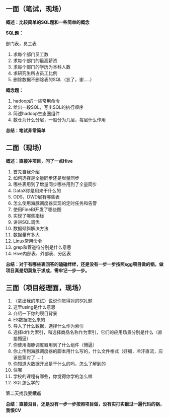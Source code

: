 ## 一面（笔试，现场）

**概述：比较简单的SQL题和一些简单的概念**

**SQL题：**

部门表，员工表

1. 求每个部门员工数
2. 求每个部门的最高薪资
3. 求每个部门的学历为本科人数
4. 求研究生所占员工比例
5. 删除数据不删除表的SQL（忘了，谢.....）

**概念题：**

1. hadoop的一些常用命令
2. 给出一段SQL，写出SQL的执行顺序
3. 简述hadoop生态圈组件
4. 数仓为什么分层，一般分为几层，每层什么作用

**总结：笔试非常简单**

## 二面（现场）

**概述：直接冲项目，问了一点Hive**

1. 首先自我介绍
2. 如何选择是全量同步还是增量同步
3. 哪些表用到了增量同步哪些用到了全量同步
4. DataX你是用来干什么的
5. ODS，DWD层有哪些表
6. 怎么使用海豚调度器实现的定时任务和告警
7. 使用FineBI开发了哪些图
8. 实现了哪些指标
9. 讲讲SQL调优
10. 数据倾斜解决方法
11. 数据量有多大
12. Linux常用命令
13. grep和管道符分别是什么意思
14. Hive内部表、外部表、分区表

**总结：对于有哪些表回答的磕磕绊绊，还是没有一步一步按照sgg项目做的锅，做项目真是切莫急于求成，需牢记一步一步。**

## 三面（项目经理面，现场）

1. （拿出我的笔试）说说你觉得对的SQL题
2. 这里using是什么意思
3. 介绍一下你的项目背景
4. ES数据怎么来的
5. 导入了什么数据，选择什么作为索引
6. 选择id作为索引，和选择商品名称作为索引，它们的应用场景分别是什么（直接懵逼）
7. 你使用海豚调度器用到了什么组件（懵逼）
8. 你上传到海豚调度器的脚本用什么写的，什么文件格式（好细，冷汗直流，应该是蒙对了.....）
9. 你知道大数据开发是干什么的吗，怎么了解到的
10. 住哪
11. 学校的课程有哪些，你觉得你学的怎么样
12. SQL怎么学的

第二天找我要**绩点**

**总结：直接泪目，还是没有一步一步按照项目做，没有实打实敲过一遍代码的锅，我恨CV**
